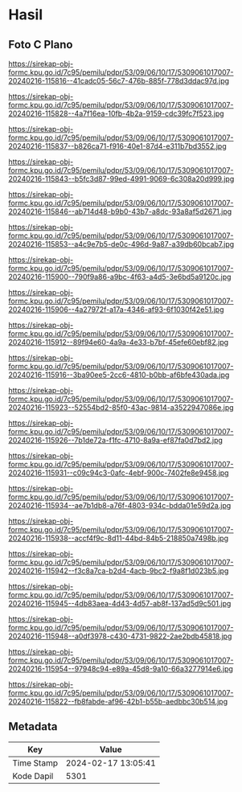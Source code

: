 # Hasil

## Foto C Plano

https://sirekap-obj-formc.kpu.go.id/7c95/pemilu/pdpr/53/09/06/10/17/5309061017007-20240216-115816--41cadc05-56c7-476b-885f-778d3ddac97d.jpg

https://sirekap-obj-formc.kpu.go.id/7c95/pemilu/pdpr/53/09/06/10/17/5309061017007-20240216-115828--4a7f16ea-10fb-4b2a-9159-cdc39fc7f523.jpg

https://sirekap-obj-formc.kpu.go.id/7c95/pemilu/pdpr/53/09/06/10/17/5309061017007-20240216-115837--b826ca71-f916-40e1-87d4-e311b7bd3552.jpg

https://sirekap-obj-formc.kpu.go.id/7c95/pemilu/pdpr/53/09/06/10/17/5309061017007-20240216-115843--b5fc3d87-99ed-4991-9069-6c308a20d999.jpg

https://sirekap-obj-formc.kpu.go.id/7c95/pemilu/pdpr/53/09/06/10/17/5309061017007-20240216-115846--ab714d48-b9b0-43b7-a8dc-93a8af5d2671.jpg

https://sirekap-obj-formc.kpu.go.id/7c95/pemilu/pdpr/53/09/06/10/17/5309061017007-20240216-115853--a4c9e7b5-de0c-496d-9a87-a39db60bcab7.jpg

https://sirekap-obj-formc.kpu.go.id/7c95/pemilu/pdpr/53/09/06/10/17/5309061017007-20240216-115900--790f9a86-a9bc-4f63-a4d5-3e6bd5a9120c.jpg

https://sirekap-obj-formc.kpu.go.id/7c95/pemilu/pdpr/53/09/06/10/17/5309061017007-20240216-115906--4a27972f-a17a-4346-af93-6f1030f42e51.jpg

https://sirekap-obj-formc.kpu.go.id/7c95/pemilu/pdpr/53/09/06/10/17/5309061017007-20240216-115912--89f94e60-4a9a-4e33-b7bf-45efe60ebf82.jpg

https://sirekap-obj-formc.kpu.go.id/7c95/pemilu/pdpr/53/09/06/10/17/5309061017007-20240216-115916--3ba90ee5-2cc6-4810-b0bb-af6bfe430ada.jpg

https://sirekap-obj-formc.kpu.go.id/7c95/pemilu/pdpr/53/09/06/10/17/5309061017007-20240216-115923--52554bd2-85f0-43ac-9814-a3522947086e.jpg

https://sirekap-obj-formc.kpu.go.id/7c95/pemilu/pdpr/53/09/06/10/17/5309061017007-20240216-115926--7b1de72a-f1fc-4710-8a9a-ef87fa0d7bd2.jpg

https://sirekap-obj-formc.kpu.go.id/7c95/pemilu/pdpr/53/09/06/10/17/5309061017007-20240216-115931--c09c94c3-0afc-4ebf-900c-7402fe8e9458.jpg

https://sirekap-obj-formc.kpu.go.id/7c95/pemilu/pdpr/53/09/06/10/17/5309061017007-20240216-115934--ae7b1db8-a76f-4803-934c-bdda01e59d2a.jpg

https://sirekap-obj-formc.kpu.go.id/7c95/pemilu/pdpr/53/09/06/10/17/5309061017007-20240216-115938--accf4f9c-8d11-44bd-84b5-218850a7498b.jpg

https://sirekap-obj-formc.kpu.go.id/7c95/pemilu/pdpr/53/09/06/10/17/5309061017007-20240216-115942--f3c8a7ca-b2d4-4acb-9bc2-f9a8f1d023b5.jpg

https://sirekap-obj-formc.kpu.go.id/7c95/pemilu/pdpr/53/09/06/10/17/5309061017007-20240216-115945--4db83aea-4d43-4d57-ab8f-137ad5d9c501.jpg

https://sirekap-obj-formc.kpu.go.id/7c95/pemilu/pdpr/53/09/06/10/17/5309061017007-20240216-115948--a0df3978-c430-4731-9822-2ae2bdb45818.jpg

https://sirekap-obj-formc.kpu.go.id/7c95/pemilu/pdpr/53/09/06/10/17/5309061017007-20240216-115954--97948c94-e89a-45d8-9a10-66a3277914e6.jpg

https://sirekap-obj-formc.kpu.go.id/7c95/pemilu/pdpr/53/09/06/10/17/5309061017007-20240216-115822--fb8fabde-af96-42b1-b55b-aedbbc30b514.jpg


## Metadata

| Key        | Value               |
| ---------- | ------------------- |
| Time Stamp | 2024-02-17 13:05:41 |
| Kode Dapil | 5301                |



